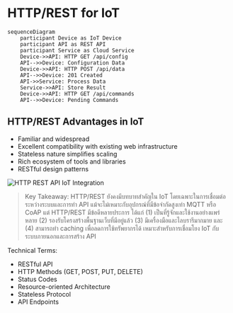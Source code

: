 # HTTP/REST for IoT

```mermaid
sequenceDiagram
    participant Device as IoT Device
    participant API as REST API
    participant Service as Cloud Service
    Device->>API: HTTP GET /api/config
    API-->>Device: Configuration Data
    Device->>API: HTTP POST /api/data
    API-->>Device: 201 Created
    API->>Service: Process Data
    Service->>API: Store Result
    Device->>API: HTTP GET /api/commands
    API-->>Device: Pending Commands
```

## HTTP/REST Advantages in IoT
- Familiar and widespread
- Excellent compatibility with existing web infrastructure
- Stateless nature simplifies scaling
- Rich ecosystem of tools and libraries
- RESTful design patterns

![HTTP REST API IoT Integration](https://www.google.com/search?q=http+rest+api+iot+integration&tbm=isch)

> Key Takeaway: HTTP/REST ยังคงมีบทบาทสำคัญใน IoT โดยเฉพาะในการเชื่อมต่อระหว่างระบบและการทำ API แม้จะไม่เหมาะกับอุปกรณ์ที่มีข้อจำกัดสูงเท่า MQTT หรือ CoAP แต่ HTTP/REST มีข้อดีหลายประการ ได้แก่ (1) เป็นที่รู้จักและใช้งานอย่างแพร่หลาย (2) รองรับโครงสร้างพื้นฐานเว็บที่มีอยู่แล้ว (3) มีเครื่องมือและไลบรารีมากมาย และ (4) สามารถทำ caching เพื่อลดการใช้ทรัพยากรได้ เหมาะสำหรับการเชื่อมโยง IoT กับระบบภายนอกและการสร้าง API

Technical Terms:
- RESTful API
- HTTP Methods (GET, POST, PUT, DELETE)
- Status Codes
- Resource-oriented Architecture
- Stateless Protocol
- API Endpoints
